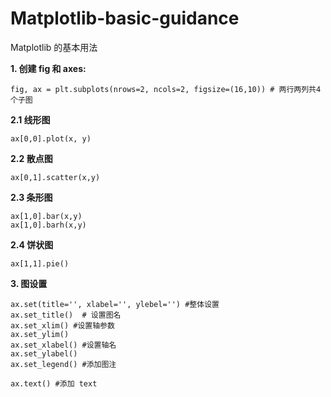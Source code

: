# Matplotlib-basic-guidance
Matplotlib 的基本用法

**1. 创建 fig 和 axes:**
```
fig, ax = plt.subplots(nrows=2, ncols=2, figsize=(16,10)) # 两行两列共4个子图
```
**2.1 线形图**
```
ax[0,0].plot(x, y)
```
**2.2 散点图**
```
ax[0,1].scatter(x,y)
```
**2.3 条形图**
```
ax[1,0].bar(x,y)
ax[1,0].barh(x,y) 
```
**2.4 饼状图**
```
ax[1,1].pie()
```

**3. 图设置**
```
ax.set(title='', xlabel='', ylebel='') #整体设置
ax.set_title()  # 设置图名
ax.set_xlim() #设置轴参数
ax.set_ylim()
ax.set_xlabel() #设置轴名
ax.set_ylabel()
ax.set_legend() #添加图注

ax.text() #添加 text
